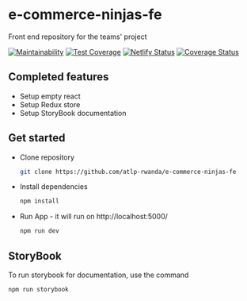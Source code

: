 # e-commerce-ninjas-fe
Front end repository for the teams' project

[![Maintainability](https://api.codeclimate.com/v1/badges/a7dce016f123cdcc9042/maintainability)](https://codeclimate.com/github/atlp-rwanda/e-commerce-ninjas-fe/maintainability)
[![Test Coverage](https://api.codeclimate.com/v1/badges/a7dce016f123cdcc9042/test_coverage)](https://codeclimate.com/github/atlp-rwanda/e-commerce-ninjas-fe/test_coverage)
[![Netlify Status](https://api.netlify.com/api/v1/badges/a3ed5a75-a862-4f3b-ba21-8369180cf3e6/deploy-status)](https://app.netlify.com/sites/e-commerce-ninja-fn-staging/deploys)
[![Coverage Status](https://coveralls.io/repos/github/atlp-rwanda/e-commerce-ninjas-fe/badge.svg)](https://coveralls.io/github/atlp-rwanda/e-commerce-ninjas-fe)

## Completed features
- Setup empty react
- Setup Redux store
- Setup StoryBook documentation

## Get started
- Clone repository
  ```bash
  git clone https://github.com/atlp-rwanda/e-commerce-ninjas-fe
  ```
- Install dependencies
  ```bash
  npm install
  ```
- Run App - it will run on http://localhost:5000/
  ```bash
  npm run dev
  ```


## StoryBook
To run storybook for documentation, use the command 
```bash
npm run storybook
```
